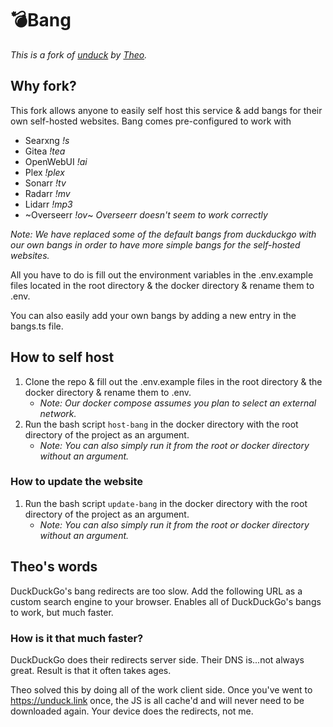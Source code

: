 # 💣Bang

*This is a fork of [unduck](https://unduck.link) by [Theo](https://github.com/t3dotgg/unduck).*

## Why fork?

This fork allows anyone to easily self host this service & add bangs for their own self-hosted websites. Bang comes pre-configured to work with

- Searxng *!s*
- Gitea *!tea*
- OpenWebUI *!ai*
- Plex *!plex*
- Sonarr *!tv*
- Radarr *!mv*
- Lidarr *!mp3*
- ~Overseerr *!ov*~ *Overseerr doesn't seem to work correctly*

*Note: We have replaced some of the default bangs from duckduckgo with our own bangs in order to have more simple bangs for the self-hosted websites.*

All you have to do is fill out the environment variables in the .env.example files located in the root directory & the docker directory & rename them to .env.

You can also easily add your own bangs by adding a new entry in the bangs.ts file.

## How to self host

1. Clone the repo & fill out the .env.example files in the root directory & the docker directory & rename them to .env.
    - *Note: Our docker compose assumes you plan to select an external network.*
2. Run the bash script `host-bang` in the docker directory with the root directory of the project as an argument.
    - *Note: You can also simply run it from the root or docker directory without an argument.*

### How to update the website

1. Run the bash script `update-bang` in the docker directory with the root directory of the project as an argument.
    - *Note: You can also simply run it from the root or docker directory without an argument.*

## Theo's words

DuckDuckGo's bang redirects are too slow. Add the following URL as a custom search engine to your browser. Enables all of DuckDuckGo's bangs to work, but much faster.

### How is it that much faster?

DuckDuckGo does their redirects server side. Their DNS is...not always great. Result is that it often takes ages.

Theo solved this by doing all of the work client side. Once you've went to https://unduck.link once, the JS is all cache'd and will never need to be downloaded again. Your device does the redirects, not me.
